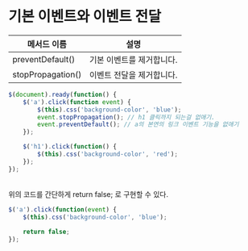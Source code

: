 # 기본 이벤트와 이벤트 전달

| 메서드 이름 | 설명 |
|--|--|
| preventDefault() | 기본 이벤트를 제거합니다. |
| stopPropagation() | 이벤트 전달을 제거합니다. |

```javascript
$(document).ready(function() {
	$('a').click(function event) {
		$(this).css('background-color', 'blue');
		event.stopPropagation(); // h1 클릭까지 되는걸 없애기.
		event.preventDefault(); // a의 본연의 링크 이벤트 기능을 없애기
	});

	$('h1').click(function() {
		$(this).css('background-color', 'red');
	});
});
```

<br>
위의 코드를 간단하게 return false; 로 구현할 수 있다.

```javascript
$('a').click(function(event) {
	$(this).css('background-color', 'blue');
	
	return false;
});
```
